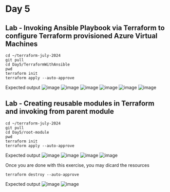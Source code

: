 # Day 5

## Lab - Invoking Ansible Playbook via Terraform to configure Terraform provisioned Azure Virtual Machines
```
cd ~/terraform-july-2024
git pull
cd Day5/TerraformWithAnsible
pwd
terraform init
terraform apply --auto-approve
```

Expected output
![image](https://github.com/user-attachments/assets/f52c61cf-a686-4eb0-86a0-125096bcaf5b)
![image](https://github.com/user-attachments/assets/5d149ae2-854d-496d-9378-ae2101ac2f50)
![image](https://github.com/user-attachments/assets/b5f0179b-9366-4e09-bc35-7691e2574006)
![image](https://github.com/user-attachments/assets/fb0ba9fd-0977-4df3-9501-cf28501c69c6)
![image](https://github.com/user-attachments/assets/de90ba95-9bc8-4091-b585-9e4455daebb3)
![image](https://github.com/user-attachments/assets/1c542d20-770a-4e79-bba8-0b578a16665d)

## Lab - Creating reusable modules in Terraform and invoking from parent module
```
cd ~/terraform-july-2024
git pull
cd Day5/root-module
pwd
terraform init
terraform apply --auto-approve
```

Expected output
![image](https://github.com/user-attachments/assets/c3afde1c-1828-4617-bb40-4304d2b87d8d)
![image](https://github.com/user-attachments/assets/79afafe8-46bc-40bb-b58f-aec90de60ee4)
![image](https://github.com/user-attachments/assets/3d6f6d43-7246-46b3-a0dd-d7160618439b)
![image](https://github.com/user-attachments/assets/7a071799-520e-4d0e-aa00-ca2f6a97c1fb)

Once you are done with this exercise, you may dicard the resources
```
terraform destroy --auto-approve
```

Expected output
![image](https://github.com/user-attachments/assets/ea7f32e8-27ce-4b17-aaef-95b2413b1d5e)
![image](https://github.com/user-attachments/assets/7f56f13b-eaa8-404f-acbe-756ff1c7590f)

